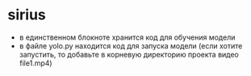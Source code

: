 # sirius

- в единственном блокноте хранится код для обучения модели
- в файле yolo.py находится код для запуска модели (если хотите запустить, то добавьте в корневую директорию проекта видео file1.mp4)
